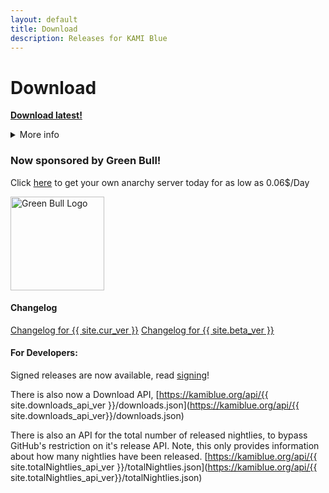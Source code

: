 ```yaml
---
layout: default
title: Download
description: Releases for KAMI Blue
---
```


# Download
<a href="{{ site.github.beta_jar_url }}" class="btnc">**Download latest!**</a>

<details>
	<summary>More info</summary>

This downloads the <code class="language-plaintext highlighter-rouge">{{ site.beta_ver }}</code> jar which can be manually installed by dragging it to the mods folder. 
<br>
You can also open the jar to open the <b>installer</b> which allows you to choose between <code class="language-plaintext highlighter-rouge">{{ site.cur_ver }}</code> and <code class="language-plaintext highlighter-rouge">{{ site.beta_ver }}</code> and automatically installs it for you. 
<br><br>
If you want the {{ site.cur_ver }} stable jar to manually install, click <a href="{{ site.github.jar_url }}">here</a>.

</details>

### Now sponsored by Green Bull!

Click [here](https://discord.gg/dEZwnRV) to get your own anarchy server today for as low as 0.06$/Day

<img src="https://media.discordapp.net/attachments/707534396839690260/711077844553433129/logo.png" alt="Green Bull Logo" style="width:150px;height:150px;">

#### Changelog
<a href="changelog" class="btnc">Changelog for {{ site.cur_ver }}</a>
<a href="https://github.com/kami-blue/nightly-releases/releases/latest" class="btnc">Changelog for {{ site.beta_ver }}</a>

#### For Developers:

Signed releases are now available, read [signing](/signing)!

There is also now a Download API, [https://kamiblue.org/api/{{ site.downloads_api_ver }}/downloads.json](https://kamiblue.org/api/{{ site.downloads_api_ver}}/downloads.json)

There is also an API for the total number of released nightlies, to bypass GitHub's restriction on it's release API. Note, this only provides information about how many nightlies have been released. [https://kamiblue.org/api/{{ site.totalNightlies_api_ver }}/totalNightlies.json](https://kamiblue.org/api/{{ site.totalNightlies_api_ver}}/totalNightlies.json)
